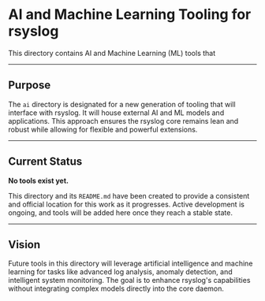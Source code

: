 # AI and Machine Learning Tooling for rsyslog

This directory contains AI and Machine Learning (ML) tools that

---
## Purpose

The `ai` directory is designated for a new generation of tooling that will
interface with rsyslog. It will house external AI and ML models and
applications. This approach ensures the rsyslog core remains lean and
robust while allowing for flexible and powerful extensions.

---
## Current Status

**No tools exist yet.**

This directory and its `README.md` have been created to provide a
consistent and official location for this work as it progresses.
Active development is ongoing, and tools will be added here once they
reach a stable state.

---
## Vision

Future tools in this directory will leverage artificial intelligence and
machine learning for tasks like advanced log analysis, anomaly detection,
and intelligent system monitoring. The goal is to enhance rsyslog's
capabilities without integrating complex models directly into the core
daemon.
